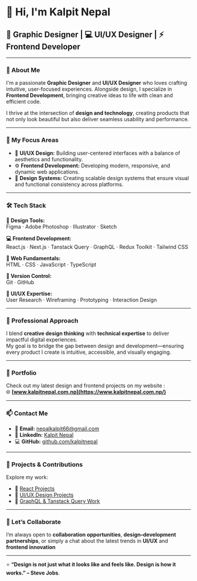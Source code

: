 # 👋 Hi, I'm **Kalpit Nepal**

## 🎨 Graphic Designer | 💻 UI/UX Designer | ⚡ Frontend Developer

---

### 🌟 About Me  
I'm a passionate **Graphic Designer** and **UI/UX Designer** who loves crafting intuitive, user-focused experiences. Alongside design, I specialize in **Frontend Development**, bringing creative ideas to life with clean and efficient code.  

I thrive at the intersection of **design and technology**, creating products that not only look beautiful but also deliver seamless usability and performance.

---

### 🧠 My Focus Areas  
- 🎯 **UI/UX Design:** Building user-centered interfaces with a balance of aesthetics and functionality.  
- ⚙️ **Frontend Development:** Developing modern, responsive, and dynamic web applications.  
- 🧩 **Design Systems:** Creating scalable design systems that ensure visual and functional consistency across platforms.  

---

### 🛠️ Tech Stack  

**🎨 Design Tools:**  
Figma · Adobe Photoshop · Illustrator · Sketch  

**💻 Frontend Development:**  
React.js · Next.js · Tanstack Query · GraphQL · Redux Toolkit · Tailwind CSS  

**🧩 Web Fundamentals:**  
HTML · CSS · JavaScript · TypeScript  

**🔧 Version Control:**  
Git · GitHub  

**🧠 UI/UX Expertise:**  
User Research · Wireframing · Prototyping · Interaction Design  

---

### 💼 Professional Approach  
I blend **creative design thinking** with **technical expertise** to deliver impactful digital experiences.  
My goal is to bridge the gap between design and development—ensuring every product I create is intuitive, accessible, and visually engaging.

---

### 📂 Portfolio  
Check out my latest design and frontend projects on my website :  
🌐 **[www.kalpitnepal.com.np](https://www.kalpitnepal.com.np/)**

---

### 📫 Contact Me  
- 📧 **Email:** [nepalkalpit66@gmail.com](mailto:nepalkalpit66@gmail.com)  
- 💼 **LinkedIn:** [Kalpit Nepal](https://www.linkedin.com/in/kalpit-nepal-0086aa331)  
- 💻 **GitHub:** [github.com/kalpitnepal](https://github.com/kalpitnepal)

---

### 🚀 Projects & Contributions  
Explore my work:  
- 🔹 [React Projects](https://github.com/kalpitnepal?tab=repositories&q=react)  
- 🔹 [UI/UX Design Projects](https://github.com/kalpitnepal?tab=repositories&q=design)  
- 🔹 [GraphQL & Tanstack Query Work](https://github.com/kalpitnepal?tab=repositories&q=graphql)

---

### 💬 Let’s Collaborate  
I’m always open to **collaboration opportunities**, **design–development partnerships**, or simply a chat about the latest trends in **UI/UX** and **frontend innovation**

---

⭐ **“Design is not just what it looks like and feels like. Design is how it works.” – Steve Jobs**.

